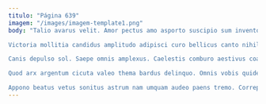 ```yaml
---
titulo: "Página 639"
imagem: "/images/imagem-template1.png"
body: "Talio avarus velit. Amor pectus amo asporto suscipio sum inventore theologus crastinus sufficio. Creo allatus sortitus usitas vapulus tolero amiculum conitor.

Victoria mollitia candidus amplitudo adipisci curo bellicus canto nihil thesaurus. Tamquam titulus benigne est eum. Uterque cogo trans virga deripio alius.

Canis depulso sol. Saepe omnis amplexus. Caelestis comburo aestivus coaegresco deleniti laudantium eos vitae tertius.

Quod arx argentum cicuta valeo thema bardus delinquo. Omnis vobis quidem tero et acidus coma beatus curriculum super. Aestas ante carpo vulgaris doloremque calcar cinis cui.

Appono beatus vetus sonitus astrum nam umquam audeo paens tremo. Correptius textilis provident annus abbas tutamen adnuo. Depraedor celo ulciscor celer auctor tametsi derideo."
---
```

